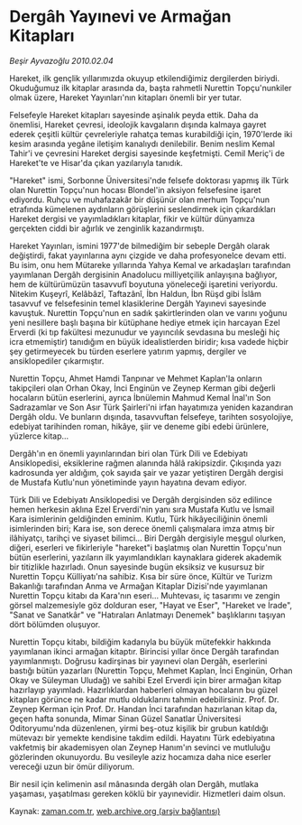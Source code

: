 # Dergâh Yayınevi ve Armağan Kitapları

*Beşir Ayvazoğlu 2010.02.04*

<tr><td class="metin" colspan="2" style="padding-top: 20px; padding-left: 5px; ">Hareket, ilk gençlik yıllarımızda okuyup etkilendiğimiz dergilerden biriydi. Okuduğumuz ilk kitaplar arasında da, başta rahmetli Nurettin Topçu'nunkiler olmak üzere, Hareket Yayınları'nın kitapları önemli bir yer tutar.</td></tr><tr><td class="metin" colspan="2" style="padding-top: 20px; padding-left: 5px; "><p>Felsefeyle Hareket kitapları sayesinde aşinalık peyda ettik. Daha da önemlisi, Hareket çevresi, ideolojik kavgaların dışında kalmaya gayret ederek çeşitli kültür çevreleriyle rahatça temas kurabildiği için, 1970'lerde iki kesim arasında yegâne iletişim kanalıydı denilebilir. Benim neslim Kemal Tahir'i ve çevresini Hareket dergisi sayesinde keşfetmişti. Cemil Meriç'i de Hareket'te ve Hisar'da çıkan yazılarıyla tanıdık.
<p> "Hareket" ismi, Sorbonne Üniversitesi'nde felsefe doktorası yapmış ilk Türk olan Nurettin Topçu'nun hocası Blondel'in aksiyon felsefesine işaret ediyordu. Ruhçu ve muhafazakâr bir düşünür olan merhum Topçu'nun etrafında kümelenen aydınların görüşlerini seslendirmek için çıkardıkları Hareket dergisi ve yayımladıkları kitaplar, fikir ve kültür dünyamıza gerçekten ciddi bir ağırlık ve zenginlik kazandırmıştı.
<p> Hareket Yayınları, ismini 1977'de bilmediğim bir sebeple Dergâh olarak değiştirdi, fakat yayınlarına aynı çizgide ve daha profesyonelce devam etti. Bu isim, onu hem Mütareke yıllarında Yahya Kemal ve arkadaşları tarafından yayımlanan Dergâh dergisinin Anadolucu milliyetçilik anlayışına bağlıyor, hem de kültürümüzün tasavvufî boyutuna yöneleceği işaretini veriyordu. Nitekim Kuşeyrî, Kelâbâzî, Taftazânî, İbn Haldun, İbn Rüşd gibi İslâm tasavvuf ve felsefesinin temel klasiklerine Dergâh Yayınevi sayesinde kavuştuk. Nurettin Topçu'nun en sadık şakirtlerinden olan ve varını yoğunu yeni nesillere başlı başına bir kütüphane hediye etmek için harcayan Ezel Erverdi (ki tıp fakültesi mezunudur ve yayıncılık sevdasına bu mesleği hiç icra etmemiştir) tanıdığım en büyük idealistlerden biridir; kısa vadede hiçbir şey getirmeyecek bu türden eserlere yatırım yapmış, dergiler ve ansiklopediler çıkarmıştır. 
<p> Nurettin Topçu, Ahmet Hamdi Tanpınar ve Mehmet Kaplan'la onların takipçileri olan Orhan Okay, İnci Enginün ve Zeynep Kerman gibi değerli hocaların bütün eserlerini, ayrıca İbnülemin Mahmud Kemal İnal'ın Son Sadrazamlar ve Son Asır Türk Şairleri'ni irfan hayatımıza yeniden kazandıran Dergâh oldu. Ve bunların dışında, tasavvuftan felsefeye, tarihten sosyolojiye, edebiyat tarihinden roman, hikâye, şiir ve deneme gibi edebi ürünlere, yüzlerce kitap...
<p> Dergâh'ın en önemli yayınlarından biri olan Türk Dili ve Edebiyatı Ansiklopedisi, eksiklerine rağmen alanında hâlâ rakipsizdir. Çıkışında yazı kadrosunda yer aldığım, çok sayıda şair ve yazar yetiştiren Dergâh dergisi de Mustafa Kutlu'nun yönetiminde yayın hayatına devam ediyor.
<p> Türk Dili ve Edebiyatı Ansiklopedisi ve Dergâh dergisinden söz edilince hemen herkesin aklına Ezel Erverdi'nin yanı sıra Mustafa Kutlu ve İsmail Kara isimlerinin geldiğinden eminim. Kutlu, Türk hikâyeciliğinin önemli isimlerinden biri; Kara ise, son derece önemli çalışmalara imza atmış bir ilâhiyatçı, tarihçi ve siyaset bilimci... Biri Dergâh dergisiyle meşgul olurken, diğeri, eserleri ve fikirleriyle "hareket"i başlatmış olan Nurettin Topçu'nun bütün eserlerini, yazıların ilk yayımlandıkları kaynaklara giderek akademik bir titizlikle hazırladı. Onun sayesinde bugün eksiksiz ve kusursuz bir Nurettin Topçu Külliyatı'na sahibiz. Kısa bir süre önce, Kültür ve Turizm Bakanlığı tarafından Anma ve Armağan Kitaplar Dizisi'nde yayımlanan Nurettin Topçu kitabı da Kara'nın eseri... Muhtevası, iç tasarımı ve zengin görsel malzemesiyle göz dolduran eser, "Hayat ve Eser", "Hareket ve İrade", "Sanat ve Sanatkâr" ve "Hatıraları Anlatmayı Denemek" başlıklarını taşıyan dört bölümden oluşuyor.
<p> Nurettin Topçu kitabı, bildiğim kadarıyla bu büyük mütefekkir hakkında yayımlanan ikinci armağan kitaptır. Birincisi yıllar önce Dergâh tarafından yayımlanmıştı. Doğrusu kadirşinas bir yayınevi olan Dergâh, eserlerini bastığı bütün yazarları (Nurettin Topçu, Mehmet Kaplan, İnci Enginün, Orhan Okay ve Süleyman Uludağ) ve sahibi Ezel Erverdi için birer armağan kitap hazırlayıp yayımladı. Hazırlıklardan haberleri olmayan hocaların bu güzel kitapları görünce ne kadar mutlu olduklarını tahmin edebilirsiniz. Prof. Dr. Zeynep Kerman için Prof. Dr. Handan İnci tarafından hazırlanan kitap da, geçen hafta sonunda, Mimar Sinan Güzel Sanatlar Üniversitesi Oditoryumu'nda düzenlenen, yirmi beş-otuz kişilik bir grubun katıldığı mütevazı bir yemekte kendisine takdim edildi. Hayatını Türk edebiyatına vakfetmiş bir akademisyen olan Zeynep Hanım'ın sevinci ve mutluluğu gözlerinden okunuyordu. Bu vesileyle aziz hocamıza daha nice eserler vereceği uzun bir ömür diliyorum.
<p> Bir nesil için kelimenin asıl mânasında dergâh olan Dergâh, mutlaka yaşaması, yaşatılması gereken köklü bir yayınevidir. Hizmetleri daim olsun. <br/></p></p></p></p></p></p></p></p></td></tr>

Kaynak: [zaman.com.tr](http://zaman.com.tr/yazar.do?yazino=947837), [web.archive.org (arşiv bağlantısı)](http://web.archive.org/web/20100316111906/http://www.zaman.com.tr:80/yazar.do?yazino=947837)
